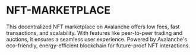 # NFT-MARKETPLACE
This decentralized NFT marketplace on Avalanche offers low fees, fast transactions, and scalability. With features like peer-to-peer trading and auctions, it ensures a seamless user experience. Powered by Avalanche's eco-friendly, energy-efficient blockchain for future-proof NFT interactions.

